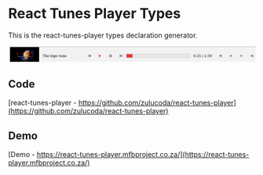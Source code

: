 # React Tunes Player Types

This is the react-tunes-player types declaration generator. 

[![react-tunes-player-example](https://raw.githubusercontent.com/zulucoda/react-tunes-player/master/react-tunes-player-example.gif)](https://react-tunes-player.mfbproject.co.za/)

## Code
[react-tunes-player - https://github.com/zulucoda/react-tunes-player](https://github.com/zulucoda/react-tunes-player)

## Demo
[Demo - https://react-tunes-player.mfbproject.co.za/](https://react-tunes-player.mfbproject.co.za/)

